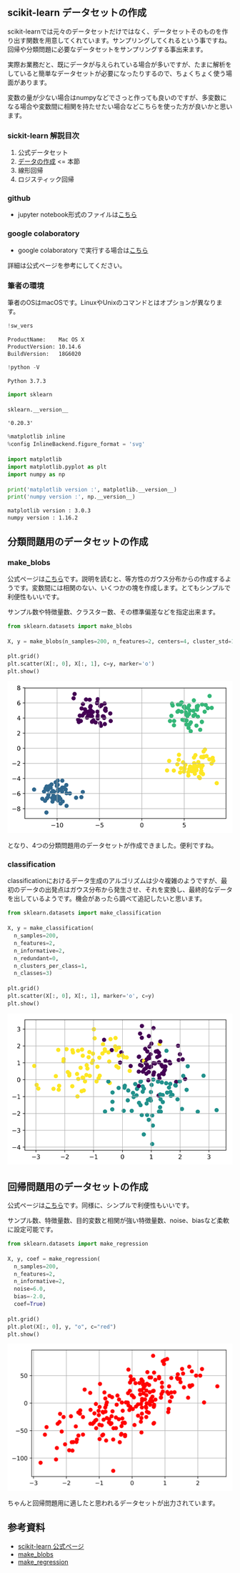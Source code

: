 
## scikit-learn データセットの作成

scikit-learnでは元々のデータセットだけではなく、データセットそのものを作り出す関数を用意してくれています。サンプリングしてくれるという事ですね。回帰や分類問題に必要なデータセットをサンプリングする事出来ます。

実際お業務だと、既にデータが与えられている場合が多いですが、たまに解析をしていると簡単なデータセットが必要になったりするので、ちょくちょく使う場面があります。

変数の量が少ない場合はnumpyなどでさっと作っても良いのですが、多変数になる場合や変数間に相関を持たせたい場合などこちらを使った方が良いかと思います。

### sickit-learn 解説目次

1. 公式データセット
2. [データの作成](/article/library/sklearn/makedatas/) <= 本節
3. 線形回帰
4. ロジスティック回帰

### github
- jupyter notebook形式のファイルは[こちら](https://github.com/hiroshi0530/wa-src/blob/master/article/library/sklearn/datasets/ds_nb.ipynb)

### google colaboratory
- google colaboratory で実行する場合は[こちら](https://colab.research.google.com/github/hiroshi0530/wa-src/blob/master/article/library/sklearn/datasets/ds_nb.ipynb)

詳細は公式ページを参考にしてください。

### 筆者の環境
筆者のOSはmacOSです。LinuxやUnixのコマンドとはオプションが異なります。


```python
!sw_vers
```

    ProductName:	Mac OS X
    ProductVersion:	10.14.6
    BuildVersion:	18G6020



```python
!python -V
```

    Python 3.7.3



```python
import sklearn

sklearn.__version__
```




    '0.20.3'




```python
%matplotlib inline
%config InlineBackend.figure_format = 'svg'

import matplotlib
import matplotlib.pyplot as plt
import numpy as np

print('matplotlib version :', matplotlib.__version__)
print('numpy version :', np.__version__)
```

    matplotlib version : 3.0.3
    numpy version : 1.16.2


## 分類問題用のデータセットの作成

### make_blobs

公式ページは[こちら](https://scikit-learn.org/stable/modules/generated/sklearn.datasets.make_blobs.html)です。説明を読むと、等方性のガウス分布からの作成するようです。変数間には相関のない、いくつかの塊を作成します。とてもシンプルで利便性もいいです。

サンプル数や特徴量数、クラスター数、その標準偏差などを指定出来ます。


```python
from sklearn.datasets import make_blobs

X, y = make_blobs(n_samples=200, n_features=2, centers=4, cluster_std=1)

plt.grid()
plt.scatter(X[:, 0], X[:, 1], c=y, marker='o')
plt.show()
```


![svg](md_nb_files/md_nb_6_0.svg)


となり、4つの分類問題用のデータセットが作成できました。便利ですね。

### classification

classificationにおけるデータ生成のアルゴリズムは少々複雑のようですが、最初のデータの出発点はガウス分布から発生させ、それを変換し、最終的なデータを出しているようです。機会があったら調べて追記したいと思います。


```python
from sklearn.datasets import make_classification

X, y = make_classification(
  n_samples=200, 
  n_features=2, 
  n_informative=2,
  n_redundant=0,
  n_clusters_per_class=1,
  n_classes=3)

plt.grid()
plt.scatter(X[:, 0], X[:, 1], marker='o', c=y)
plt.show()
```


![svg](md_nb_files/md_nb_8_0.svg)


## 回帰問題用のデータセットの作成

公式ページは[こちら](https://scikit-learn.org/stable/modules/generated/sklearn.datasets.make_regression.html)です。同様に、シンプルで利便性もいいです。

サンプル数、特徴量数、目的変数と相関が強い特徴量数、noise、biasなど柔軟に設定可能です。


```python
from sklearn.datasets import make_regression

X, y, coef = make_regression(
  n_samples=200, 
  n_features=2,
  n_informative=2,
  noise=6.0,
  bias=-2.0,
  coef=True)

plt.grid()
plt.plot(X[:, 0], y, "o", c="red")
plt.show()
```


![svg](md_nb_files/md_nb_10_0.svg)


ちゃんと回帰問題用に適したと思われるデータセットが出力されています。

## 参考資料
- [scikit-learn 公式ページ](https://scikit-learn.org/stable/datasets/index.html)
- [make_blobs](https://scikit-learn.org/stable/modules/generated/sklearn.datasets.make_blobs.html)
- [make_regression](https://scikit-learn.org/stable/modules/generated/sklearn.datasets.make_regression.html)

